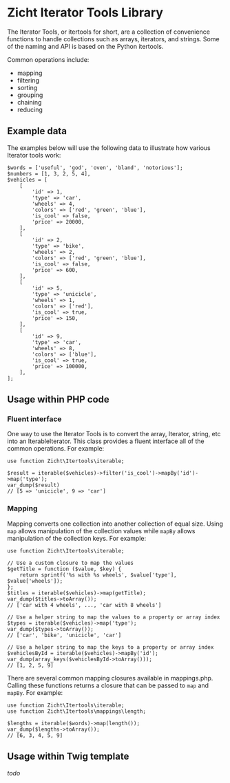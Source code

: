 # Zicht Iterator Tools Library
The Iterator Tools, or itertools for short, are a collection of convenience functions to handle
collections such as arrays, iterators, and strings.  Some of the naming and API is based on the 
Python itertools.

Common operations include:
- mapping
- filtering
- sorting
- grouping
- chaining
- reducing

## Example data
The examples below will use the following data to illustrate how various Iterator tools work:
```
$words = ['useful', 'god', 'oven', 'bland', 'notorious'];
$numbers = [1, 3, 2, 5, 4],
$vehicles = [
    [
        'id' => 1,
        'type' => 'car', 
        'wheels' => 4, 
        'colors' => ['red', 'green', 'blue'], 
        'is_cool' => false, 
        'price' => 20000,
    ],
    [
        'id' => 2,
        'type' => 'bike', 
        'wheels' => 2, 
        'colors' => ['red', 'green', 'blue'], 
        'is_cool' => false, 
        'price' => 600,
    ],
    [
        'id' => 5,
        'type' => 'unicicle', 
        'wheels' => 1, 
        'colors' => ['red'], 
        'is_cool' => true, 
        'price' => 150,
    ],
    [
        'id' => 9,
        'type' => 'car', 
        'wheels' => 8, 
        'colors' => ['blue'], 
        'is_cool' => true, 
        'price' => 100000,
    ],
];

```

## Usage within PHP code
### Fluent interface
One way to use the Iterator Tools is to convert the array, Iterator, string, etc into an
IterableIterator.  This class provides a fluent interface all of the common operations.
For example:

```
use function Zicht\Itertools\iterable;

$result = iterable($vehicles)->filter('is_cool')->mapBy('id')->map('type');
var_dump($result)
// [5 => 'unicicle', 9 => 'car']

```

### Mapping
Mapping converts one collection into another collection of equal size.  Using `map` allows 
manipulation of the collection values while `mapBy` allows manipulation of the collection keys.
For example:

```
use function Zicht\Itertools\iterable;

// Use a custom closure to map the values
$getTitle = function ($value, $key) {
    return sprintf('%s with %s wheels', $value['type'], $value['wheels']);
};
$titles = iterable($vehicles)->map(getTitle);
var_dump($titles->toArray());
// ['car with 4 wheels', ..., 'car with 8 wheels']

// Use a helper string to map the values to a property or array index
$types = iterable($vehicles)->map('type');
var_dump($types->toArray());
// ['car', 'bike', 'unicicle', 'car']

// Use a helper string to map the keys to a property or array index 
$vehiclesById = iterable($vehicles)->mapBy('id');
var_dump(array_keys($vehiclesById->toArray()));
// [1, 2, 5, 9]
```

There are several common mapping closures available in mappings.php.  Calling these functions returns
a closure that can be passed to `map` and `mapBy`.  For example:
```
use function Zicht\Itertools\iterable;
use function Zicht\Itertools\mappings\length;

$lengths = iterable($words)->map(length());
var_dump($lengths->toArray());
// [6, 3, 4, 5, 9]
```

## Usage within Twig template
_todo_
